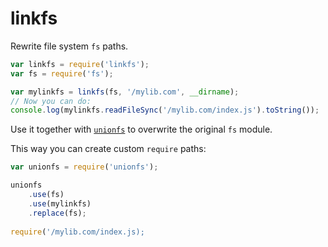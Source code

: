 # linkfs

Rewrite file system `fs` paths.

```javascript
var linkfs = require('linkfs');
var fs = require('fs');

var mylinkfs = linkfs(fs, '/mylib.com', __dirname);
// Now you can do:
console.log(mylinkfs.readFileSync('/mylib.com/index.js').toString());
```

Use it together with [`unionfs`](http://www.npmjs.com/package/unionfs) to overwrite the original `fs` module.

This way you can create custom `require` paths:

```javascript
var unionfs = require('unionfs');

unionfs
    .use(fs)
    .use(mylinkfs)
    .replace(fs);
    
require('/mylib.com/index.js);
```
